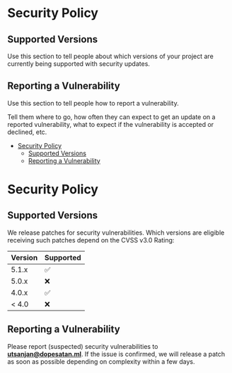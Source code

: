 # Security Policy

## Supported Versions

Use this section to tell people about which versions of your project are
currently being supported with security updates.



## Reporting a Vulnerability

Use this section to tell people how to report a vulnerability.

Tell them where to go, how often they can expect to get an update on a
reported vulnerability, what to expect if the vulnerability is accepted or
declined, etc.




<!-- START doctoc generated TOC please keep comment here to allow auto update -->
<!-- DON'T EDIT THIS SECTION, INSTEAD RE-RUN doctoc TO UPDATE -->


- [Security Policy](#security-policy)
  - [Supported Versions](#supported-versions)
  - [Reporting a Vulnerability](#reporting-a-vulnerability)

<!-- END doctoc generated TOC please keep comment here to allow auto update -->

# Security Policy

## Supported Versions

We release patches for security vulnerabilities. Which versions are eligible
receiving such patches depend on the CVSS v3.0 Rating:

| Version | Supported          |
| ------- | ------------------ |
| 5.1.x   | :white_check_mark: |
| 5.0.x   | :x:                |
| 4.0.x   | :white_check_mark: |
| < 4.0   | :x:                |

## Reporting a Vulnerability

Please report (suspected) security vulnerabilities to
**[utsanjan@dopesatan.ml](mailto:utsanjan@dopesatan.ml)**.
If the issue is confirmed, we will release a patch as soon
as possible depending on complexity within a few days.
